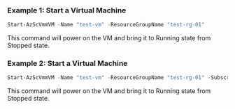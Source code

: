 ### Example 1: Start a Virtual Machine
```powershell
Start-AzScVmmVM -Name "test-vm" -ResourceGroupName "test-rg-01"

```

This command will power on the VM and bring it to Running state from Stopped state.

### Example 2: Start a Virtual Machine
```powershell
Start-AzScVmmVM -Name "test-vm" -ResourceGroupName "test-rg-01" -SubscriptionId "00000000-abcd-0000-abcd-000000000000"
```

This command will power on the VM and bring it to Running state from Stopped state.